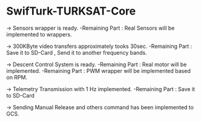 # SwifTurk-TURKSAT-Core

-> Sensors wrapper is ready.
  -Remaining Part : Real Sensors will be implemented to wrappers.


-> 300KByte video transfers approximately tooks 30sec.
  -Remaining Part : Save it to SD-Card , Send it to another frequency bands.
  
  
-> Descent Control System is ready.
  -Remaining Part : Real motor will be implemented.
  -Remaining Part : PWM wrapper will be implemented based on RPM.
  
  
-> Telemetry Transmission with 1 Hz implemented.
  -Remaining Part : Save it to SD-Card


-> Sending Manual Release and others command has been implemented to GCS.


